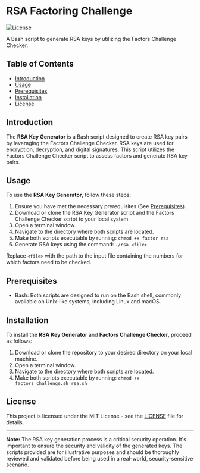 # RSA Factoring Challenge

[![License](https://img.shields.io/badge/license-MIT-blue.svg)](LICENSE)

A Bash script to generate RSA keys by utilizing the Factors Challenge Checker.

## Table of Contents

- [Introduction](#introduction)
- [Usage](#usage)
- [Prerequisites](#prerequisites)
- [Installation](#installation)
- [License](#license)

## Introduction

The **RSA Key Generator** is a Bash script designed to create RSA key pairs by leveraging the Factors Challenge Checker. RSA keys are used for encryption, decryption, and digital signatures. This script utilizes the Factors Challenge Checker script to assess factors and generate RSA key pairs.

## Usage

To use the **RSA Key Generator**, follow these steps:

1. Ensure you have met the necessary prerequisites (See [Prerequisites](#prerequisites)).
2. Download or clone the RSA Key Generator script and the Factors Challenge Checker script to your local system.
3. Open a terminal window.
4. Navigate to the directory where both scripts are located.
5. Make both scripts executable by running: `chmod +x factor rsa`
6. Generate RSA keys using the command: `./rsa <file>`

Replace `<file>` with the path to the input file containing the numbers for which factors need to be checked.

## Prerequisites

- Bash: Both scripts are designed to run on the Bash shell, commonly available on Unix-like systems, including Linux and macOS.

## Installation

To install the **RSA Key Generator** and **Factors Challenge Checker**, proceed as follows:

1. Download or clone the repository to your desired directory on your local machine.
2. Open a terminal window.
3. Navigate to the directory where both scripts are located.
4. Make both scripts executable by running: `chmod +x factors_challenge.sh rsa.sh`

## License

This project is licensed under the MIT License - see the [LICENSE](LICENSE) file for details.

---

**Note:** The RSA key generation process is a critical security operation. It's important to ensure the security and validity of the generated keys. The scripts provided are for illustrative purposes and should be thoroughly reviewed and validated before being used in a real-world, security-sensitive scenario.
